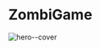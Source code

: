 # ZombiGame

![hero--cover](https://user-images.githubusercontent.com/113170688/224480300-e2ef915d-98db-4fb4-812a-7ea75ee1824b.png)
